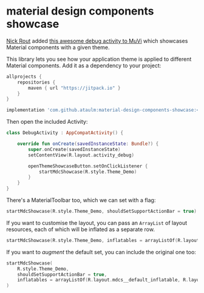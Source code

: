 material design components showcase
===================================

[Nick Rout](https://twitter.com/ricknout) added [this awesome debug activity to MuVi](https://github.com/ataulm/muvi/pull/27) which showcases Material components with a given theme.

This library lets you see how your application theme is applied to different Material components. Add it as a dependency to your project:

```groovy
allprojects {
    repositories {
        maven { url "https://jitpack.io" }
    }
}

implementation 'com.github.ataulm:material-design-components-showcase:<latest-release-or-commit>'
```

Then open the included Activity:

```kotlin
class DebugActivity : AppCompatActivity() {

    override fun onCreate(savedInstanceState: Bundle?) {
        super.onCreate(savedInstanceState)
        setContentView(R.layout.activity_debug)

        openThemeShowcaseButton.setOnClickListener {
            startMdcShowcase(R.style.Theme_Demo)
        }
    }
}
```

There's a MaterialToolbar too, which we can set with a flag:

```kotlin
startMdcShowcase(R.style.Theme_Demo, shouldSetSupportActionBar = true)
```

If you want to customise the layout, you can pass an `ArrayList` of layout resources, each of which will be inflated as a separate row.

```kotlin
startMdcShowcase(R.style.Theme_Demo, inflatables = arrayListOf(R.layout.demo_custom_inflatable))
```

If you want to _augment_ the default set, you can include the original one too:

```kotlin
startMdcShowcase(
    R.style.Theme_Demo,
    shouldSetSupportActionBar = true,
    inflatables = arrayListOf(R.layout.mdcs__default_inflatable, R.layout.demo_custom_inflatable)
)
```
